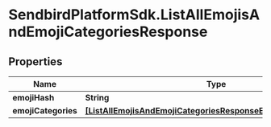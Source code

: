 # SendbirdPlatformSdk.ListAllEmojisAndEmojiCategoriesResponse

## Properties

Name | Type | Description | Notes
------------ | ------------- | ------------- | -------------
**emojiHash** | **String** |  | [optional] 
**emojiCategories** | [**[ListAllEmojisAndEmojiCategoriesResponseEmojiCategoriesInner]**](ListAllEmojisAndEmojiCategoriesResponseEmojiCategoriesInner.md) |  | [optional] 


